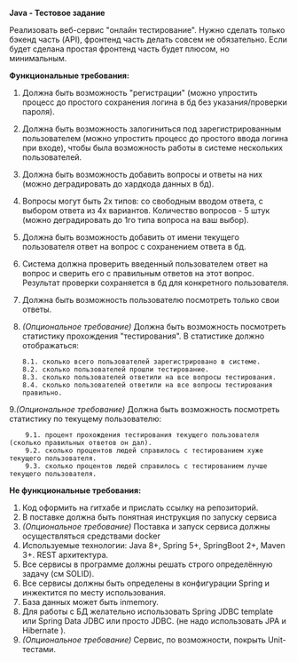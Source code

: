**Java - Тестовое задание**

Реализовать веб-сервис "онлайн тестирование".
Нужно сделать только бэкенд часть (API), фронтенд часть делать совсем не обязательно. Если будет сделана простая фронтенд часть будет плюсом, но минимальным.

**Функциональные требования:**

1.  Должна быть возможность "регистрации" (можно упростить процесс до простого сохранения логина в бд без указания/проверки пароля).
2.  Должна быть возможность залогиниться под зарегистрированным пользователем (можно упростить процесс до простого ввода логина при входе), чтобы была возможность работы в системе нескольких пользователей.
3.  Должна быть возможность добавить вопросы и ответы на них (можно деградировать до хардкода данных в бд).
4.  Вопросы могут быть 2х типов: со свободным вводом ответа, с выбором ответа из 4х вариантов. Количество вопросов - 5 штук (можно деградировать до 1го типа вопроса на ваш выбор).
5.  Должна быть возможность добавить от имени текущего пользователя ответ на вопрос с сохранением ответа в бд.
6.  Система должна проверить введенный пользователем ответ на вопрос и сверить его с правильным ответов на этот вопрос. Результат проверки сохраняется в бд для конкретного пользователя.
7.  Должна быть возможность пользователю посмотреть только свои ответы.
8.  _(Опциональное требование)_ Должна быть возможность посмотреть статистику прохождения "тестирования". В статистике должно отображаться: 

        8.1. сколько всего пользователей зарегистрировано в системе.
        8.2. сколько пользователей прошли тестирование.
        8.3. сколько пользователей ответили на все вопросы тестирования.
        8.4. сколько пользователей ответили на все вопросы тестирования правильно. 

9._(Опциональное требование)_ Должна быть возможность посмотреть статистику по текущему пользователю:

        9.1. процент прохождения тестирования текущего пользователя (сколько правильных ответов он дал).
        9.2. сколько процентов людей справилось с тестированием хуже текущего пользователя.
        9.3. сколько процентов людей справилось с тестированием лучше текущего пользователя.

**Не функциональные требования:**
1.  Код оформить на гитхабе и прислать ссылку на репозиторий.  
2.  В поставке должна быть понятная инструкция по запуску сервиса
3.  _(Опциональное требование)_ Поставка и запуск сервиса должны осуществляться средствами docker 
4.  Используемые технологии: Java 8+, Spring 5+, SpringBoot 2+, Maven 3+.  REST архитектура. 
5.  Все сервисы в программе должны решать строго определённую задачу (см SOLID).
6.  Все сервисы должны быть определены в конфигурации Spring и инжектится по месту использования.
7.  База данных может быть inmemory. 
8.  Для работы с БД желательно использовать Spring JDBC template или Spring Data JDBC или просто JDBC. (не надо использовать JPA и Hibernate ).
9.  _(Опциональное требование)_ Сервис, по возможности, покрыть Unit-тестами.